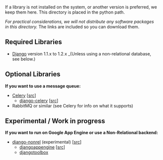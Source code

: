 If a library is not installed on the system, or another version is preferred,
we keep them here. This directory is placed in the python path.

_For practical considerations, we will not distribute any software packages in
this directory._ The links are included so you can download them. 

Required Libraries
------------------
* [Django](http://www.djangoproject.com/) version 1.1.x to 1.2.x _(Unless using
  a non-relational database, see below.)

Optional Libraries
------------------
**If you want to use a message queue:**
* [Celery](http://celeryproject.org/) [[src](http://github.com/ask/celery)]
	* [django-celery](http://pypi.python.org/pypi/django-celery) 
	  [[src](http://github.com/ask/django-celery/)]
* RabbitMQ or similar (see Celery for info on what it supports)

Experimental / Work in progress
-------------------------------

**If you want to run on Google App Engine or use a Non-Relational backend:**
* [django-nonrel](http://www.allbuttonspressed.com/projects/django-nonrel) 
  (experimental) [[src](http://bitbucket.org/wkornewald/django-nonrel/src)]
	* [djangoappengine](http://www.allbuttonspressed.com/projects/djangoappengine)
	  [[src](http://bitbucket.org/wkornewald/djangoappengine/src)]
	* [djangotoolbox](http://bitbucket.org/wkornewald/djangotoolbox/src)


